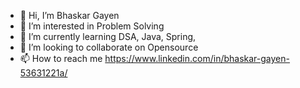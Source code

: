- 👋 Hi, I’m Bhaskar Gayen
- 👀 I’m interested in Problem Solving
- 🌱 I’m currently learning DSA, Java, Spring, 
- 💞️ I’m looking to collaborate on Opensource 
- 📫 How to reach me https://www.linkedin.com/in/bhaskar-gayen-53631221a/

<!---
Bhaskar-Gayen/Bhaskar-Gayen is a ✨ special ✨ repository because its `README.md` (this file) appears on your GitHub profile.
You can click the Preview link to take a look at your changes.
--->
